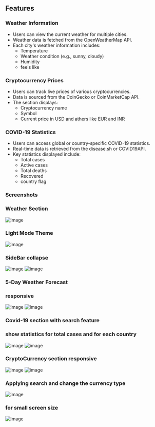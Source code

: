 ## Features

### Weather Information
- Users can view the current weather for multiple cities.
- Weather data is fetched from the OpenWeatherMap API.
- Each city's weather information includes:
  - Temperature
  - Weather condition (e.g., sunny, cloudy)
  - Humidity
  - feels like

### Cryptocurrency Prices
- Users can track live prices of various cryptocurrencies.
- Data is sourced from the CoinGecko or CoinMarketCap API.
- The section displays:
  - Cryptocurrency name
  - Symbol
  - Current price in USD and athers like EUR and INR

### COVID-19 Statistics
- Users can access global or country-specific COVID-19 statistics.
- Real-time data is retrieved from the disease.sh or COVID19API.
- Key statistics displayed include:
  - Total cases
  - Active cases
  - Total deaths
  - Recovered
  - country flag
    
### Screenshots
### Weather Section
![image](https://github.com/user-attachments/assets/ff2e24e5-7c19-4da8-b1d4-c416db1f70e4)

### Light Mode Theme
![image](https://github.com/user-attachments/assets/1d234828-f6a6-4794-9152-c6315fb1937d)

### SideBar collapse
![image](https://github.com/user-attachments/assets/b792000e-99d4-4374-b4fe-ac61731ab1b5)
![image](https://github.com/user-attachments/assets/213c7401-f61e-475e-a253-b5872dc393f3)

### 5-Day Weather Forecast 
### responsive
![image](https://github.com/user-attachments/assets/ff2a3781-0cef-41a4-b3d2-38645c03e553)
![image](https://github.com/user-attachments/assets/9a427e24-4a7a-4dae-9033-f41d8e25afdf)

### Covid-19 section with search feature
### show statistics for total cases and for each country
![image](https://github.com/user-attachments/assets/a81a81ab-b78f-45cb-94c3-77d9d9910a26)
![image](https://github.com/user-attachments/assets/a20f376b-f321-4d79-a87c-107276d6f50c)

### CryptoCurrency section responsive
![image](https://github.com/user-attachments/assets/948113b8-71d7-4535-a3da-4d848c813cb9)
![image](https://github.com/user-attachments/assets/b96ff249-8138-4bd5-9ecb-d41e9da59f60)
### Applying search and change the currency type
![image](https://github.com/user-attachments/assets/4f2ff2d2-bfe1-4ca9-ac2f-3023e99862b1)
### for small screen size
![image](https://github.com/user-attachments/assets/c5dee06a-597b-4502-9242-a072773711e7)




